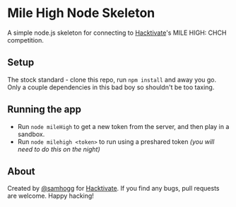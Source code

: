 # Mile High Node Skeleton

A simple node.js skeleton for connecting to [Hacktivate](http://hacktivate.me)'s MILE HIGH: CHCH competition.

## Setup

The stock standard - clone this repo, run `npm install` and away you go. Only a couple dependencies in this bad boy so shouldn't be too taxing.

## Running the app

* Run `node mileHigh` to get a new token from the server, and then play in a sandbox.
* Run `node milehigh <token>` to run using a preshared token *(you will need to do this on the night)*

## About

Created by [@samhogg](http://samhogg.com) for [Hacktivate](http://hacktivate.me).
If you find any bugs, pull requests are welcome.
Happy hacking!
